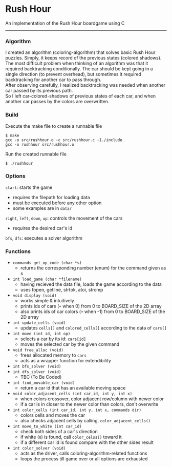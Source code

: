 # Rush Hour
An implementation of the Rush Hour boardgame using C<br>

---

### Algorithm
I created an algorithm (coloring-algorithm) that solves basic Rush Hour puzzles. Simply, it keeps record of the previous states (colored shadows).<br>
The most difficult problem when thinking of an algorithm was that it required backtracking conditionally. The car should be kept going in a single direction (to prevent overhead), but sometimes it required backtracking for another car to pass through.<br>
After observing carefully, I realized backtracking was needed when another car passed by its previous path.<br>
So I left car-colored-shadows of previous states of each car, and when another car passes by the colors are overwritten.<br>

### Build
Execute the make file to create a runnable file
```
$ make
gcc -o src/rushhour.o -c src/rushhour.c -I./include
gcc -o rushhour src/rushhour.o
```
Run the created runnable file
```
$ ./rushhour
```

### Options
`start`: starts the game
* requires the filepath for loading data
* must be executed before any other option
* some examples are in `data/`

`right`, `left`, `down`, `up`: controls the movement of the cars
* requires the desired car's id

`bfs`, `dfs`: executes a solver algorithm

### Functions
* `commands get_op_code (char *s)`
  * returns the corresponding number (enum) for the command given as s
* `int load_game (char *filename)`
  * having recieved the data file, loads the game according to the data
  * uses fopen, getline, strtok, atoi, strcmp
* `void display (void)`
  * works simple & intuitively
  * prints ids of cars (`+` when 0) from 0 to BOARD_SIZE of the 2D array
  * also prints ids of car colors (`+` when -1) from 0 to BOARD_SIZE of the 2D array
* `int update_cells (void)`
  * updates `cells[]` and `colored_cells[]` according to the data of `cars[]`
* `int move (int id, int op)`
  * selects a car by its id: `cars[id]`
  * moves the selected car by the given command
* `void free_alloc (void)`
  * frees allocated memory to `cars`
  * acts as a wrapper function for extendibility
* `int bfs_solver (void)`
* `int dfs_solver (void)`
  * TBC (To Be Coded)
* `int find_movable_car (void)`
  * return a car id that has an available moving space
* `void color_adjacent_cells (int car_id, int y, int x)`
  * when colors crossover, color adjacent row/column with newer color
  * if a car is in closer to the newer color than colors, don't overwrite
* `int color_cells (int car_id, int y, int x, commands dir)`
  * colors cells and moves the car
  * also checks adjacent cells by calling, `color_adjacent_cells()`
* `int move_to_white (int car_id)`
  * check both sides of a car's direction
  * if white (`0`) is found, call `color_celss()` toward it
  * if a different car id is found compare with the other sides result
* `int color_solver (void)`
  * acts as the driver, calls coloring-algorithm-related functions
  * loops the process till game over or all options are exhausted